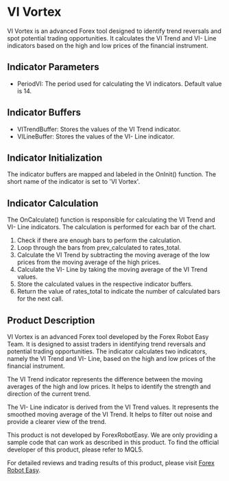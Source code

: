 # VI Vortex

VI Vortex is an advanced Forex tool designed to identify trend reversals and spot potential trading opportunities. It calculates the VI Trend and VI- Line indicators based on the high and low prices of the financial instrument.

## Indicator Parameters

- PeriodVI: The period used for calculating the VI indicators. Default value is 14.

## Indicator Buffers

- VITrendBuffer: Stores the values of the VI Trend indicator.
- VILineBuffer: Stores the values of the VI- Line indicator.

## Indicator Initialization

The indicator buffers are mapped and labeled in the OnInit() function. The short name of the indicator is set to 'VI Vortex'.

## Indicator Calculation

The OnCalculate() function is responsible for calculating the VI Trend and VI- Line indicators. The calculation is performed for each bar of the chart.

1. Check if there are enough bars to perform the calculation.
2. Loop through the bars from prev_calculated to rates_total.
3. Calculate the VI Trend by subtracting the moving average of the low prices from the moving average of the high prices.
4. Calculate the VI- Line by taking the moving average of the VI Trend values.
5. Store the calculated values in the respective indicator buffers.
6. Return the value of rates_total to indicate the number of calculated bars for the next call.

## Product Description

VI Vortex is an advanced Forex tool developed by the Forex Robot Easy Team. It is designed to assist traders in identifying trend reversals and potential trading opportunities. The indicator calculates two indicators, namely the VI Trend and VI- Line, based on the high and low prices of the financial instrument.

The VI Trend indicator represents the difference between the moving averages of the high and low prices. It helps to identify the strength and direction of the current trend.

The VI- Line indicator is derived from the VI Trend values. It represents the smoothed moving average of the VI Trend. It helps to filter out noise and provide a clearer view of the trend.

This product is not developed by ForexRobotEasy. We are only providing a sample code that can work as described in this product. To find the official developer of this product, please refer to MQL5.

For detailed reviews and trading results of this product, please visit [Forex Robot Easy](https://forexroboteasy.com/forex-robot-review/vi-vortex-review-advanced-forex-tool-for-trend-spotting/).
